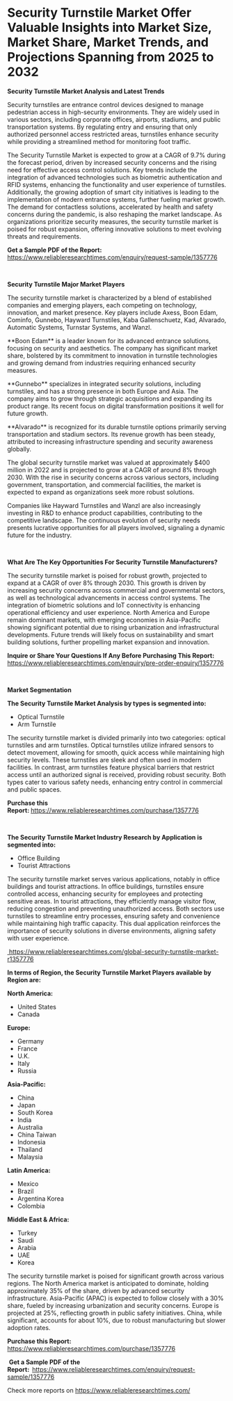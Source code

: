 <p><h1>Security Turnstile Market Offer Valuable Insights into Market Size, Market Share, Market Trends, and Projections Spanning from 2025 to 2032</h1></p><p><strong>Security Turnstile Market Analysis and Latest Trends</strong></p>
<p><p>Security turnstiles are entrance control devices designed to manage pedestrian access in high-security environments. They are widely used in various sectors, including corporate offices, airports, stadiums, and public transportation systems. By regulating entry and ensuring that only authorized personnel access restricted areas, turnstiles enhance security while providing a streamlined method for monitoring foot traffic.</p><p>The Security Turnstile Market is expected to grow at a CAGR of 9.7% during the forecast period, driven by increased security concerns and the rising need for effective access control solutions. Key trends include the integration of advanced technologies such as biometric authentication and RFID systems, enhancing the functionality and user experience of turnstiles. Additionally, the growing adoption of smart city initiatives is leading to the implementation of modern entrance systems, further fueling market growth. The demand for contactless solutions, accelerated by health and safety concerns during the pandemic, is also reshaping the market landscape. As organizations prioritize security measures, the security turnstile market is poised for robust expansion, offering innovative solutions to meet evolving threats and requirements.</p></p>
<p><strong>Get a Sample PDF of the Report:&nbsp;</strong> <a href="https://www.reliableresearchtimes.com/enquiry/request-sample/1357776?utm_campaign=3088&utm_medium=2&utm_source=Github&utm_content=ia&utm_term=08042025&utm_id=security-turnstile">https://www.reliableresearchtimes.com/enquiry/request-sample/1357776</a></p>
<p>&nbsp;</p>
<p><strong>Security Turnstile Major Market Players</strong></p>
<p><p>The security turnstile market is characterized by a blend of established companies and emerging players, each competing on technology, innovation, and market presence. Key players include Axess, Boon Edam, Cominfo, Gunnebo, Hayward Turnstiles, Kaba Gallenschuetz, Kad, Alvarado, Automatic Systems, Turnstar Systems, and Wanzl.</p><p>**Boon Edam** is a leader known for its advanced entrance solutions, focusing on security and aesthetics. The company has significant market share, bolstered by its commitment to innovation in turnstile technologies and growing demand from industries requiring enhanced security measures.</p><p>**Gunnebo** specializes in integrated security solutions, including turnstiles, and has a strong presence in both Europe and Asia. The company aims to grow through strategic acquisitions and expanding its product range. Its recent focus on digital transformation positions it well for future growth.</p><p>**Alvarado** is recognized for its durable turnstile options primarily serving transportation and stadium sectors. Its revenue growth has been steady, attributed to increasing infrastructure spending and security awareness globally.</p><p>The global security turnstile market was valued at approximately $400 million in 2022 and is projected to grow at a CAGR of around 8% through 2030. With the rise in security concerns across various sectors, including government, transportation, and commercial facilities, the market is expected to expand as organizations seek more robust solutions.</p><p>Companies like Hayward Turnstiles and Wanzl are also increasingly investing in R&D to enhance product capabilities, contributing to the competitive landscape. The continuous evolution of security needs presents lucrative opportunities for all players involved, signaling a dynamic future for the industry.</p></p>
<p>&nbsp;</p>
<p><strong>What Are The Key Opportunities For Security Turnstile Manufacturers?</strong></p>
<p><p>The security turnstile market is poised for robust growth, projected to expand at a CAGR of over 8% through 2030. This growth is driven by increasing security concerns across commercial and governmental sectors, as well as technological advancements in access control systems. The integration of biometric solutions and IoT connectivity is enhancing operational efficiency and user experience. North America and Europe remain dominant markets, with emerging economies in Asia-Pacific showing significant potential due to rising urbanization and infrastructural developments. Future trends will likely focus on sustainability and smart building solutions, further propelling market expansion and innovation.</p></p>
<p><strong>Inquire or Share Your Questions If Any Before Purchasing This Report:</strong> <a href="https://www.reliableresearchtimes.com/enquiry/pre-order-enquiry/1357776?utm_campaign=3088&utm_medium=2&utm_source=Github&utm_content=ia&utm_term=08042025&utm_id=security-turnstile">https://www.reliableresearchtimes.com/enquiry/pre-order-enquiry/1357776</a></p>
<p>&nbsp;</p>
<p><strong>Market Segmentation</strong></p>
<p><strong>The Security Turnstile Market Analysis by types is segmented into:</strong></p>
<p><ul><li>Optical Turnstile</li><li>Arm Turnstile</li></ul></p>
<p><p>The security turnstile market is divided primarily into two categories: optical turnstiles and arm turnstiles. Optical turnstiles utilize infrared sensors to detect movement, allowing for smooth, quick access while maintaining high security levels. These turnstiles are sleek and often used in modern facilities. In contrast, arm turnstiles feature physical barriers that restrict access until an authorized signal is received, providing robust security. Both types cater to various safety needs, enhancing entry control in commercial and public spaces.</p></p>
<p><strong>Purchase this Report:&nbsp;</strong><a href="https://www.reliableresearchtimes.com/purchase/1357776?utm_campaign=3088&utm_medium=2&utm_source=Github&utm_content=ia&utm_term=08042025&utm_id=security-turnstile">https://www.reliableresearchtimes.com/purchase/1357776</a></p>
<p>&nbsp;</p>
<p><strong>The Security Turnstile Market Industry Research by Application is segmented into:</strong></p>
<p><ul><li>Office Building</li><li>Tourist Attractions</li></ul></p>
<p><p>The security turnstile market serves various applications, notably in office buildings and tourist attractions. In office buildings, turnstiles ensure controlled access, enhancing security for employees and protecting sensitive areas. In tourist attractions, they efficiently manage visitor flow, reducing congestion and preventing unauthorized access. Both sectors use turnstiles to streamline entry processes, ensuring safety and convenience while maintaining high traffic capacity. This dual application reinforces the importance of security solutions in diverse environments, aligning safety with user experience.</p></p>
<p><a href="https://www.reliableresearchtimes.com/global-security-turnstile-market-r1357776?utm_campaign=3088&utm_medium=2&utm_source=Github&utm_content=ia&utm_term=08042025&utm_id=security-turnstile">&nbsp;https://www.reliableresearchtimes.com/global-security-turnstile-market-r1357776</a></p>
<p><strong>In terms of Region, the Security Turnstile Market Players available by Region are:</strong></p>
<p>
    <p> <strong> North America: </strong>
        <ul>
            <li>United States</li>
            <li>Canada</li>
        </ul>
        </p> 
    <p> <strong> Europe: </strong>
        <ul>
            <li>Germany</li>
            <li>France</li>
            <li>U.K.</li>
            <li>Italy</li>
            <li>Russia</li>
        </ul>
        </p> 
    <p> <strong> Asia-Pacific: </strong>
        <ul>
            <li>China</li>
            <li>Japan</li>
            <li>South Korea</li>
            <li>India</li>
            <li>Australia</li>
            <li>China Taiwan</li>
            <li>Indonesia</li>
            <li>Thailand</li>
            <li>Malaysia</li>
        </ul>
        </p> 
    <p> <strong> Latin America: </strong>
        <ul>
            <li>Mexico</li>
            <li>Brazil</li>
            <li>Argentina Korea</li>
            <li>Colombia</li>
        </ul>
        </p> 
    <p> <strong> Middle East & Africa: </strong>
        <ul>
            <li>Turkey</li>
            <li>Saudi</li>
            <li>Arabia</li>
            <li>UAE</li>
            <li>Korea</li>
        </ul>
    </p>
    </p>
<p><p>The security turnstile market is poised for significant growth across various regions. The North America market is anticipated to dominate, holding approximately 35% of the share, driven by advanced security infrastructure. Asia-Pacific (APAC) is expected to follow closely with a 30% share, fueled by increasing urbanization and security concerns. Europe is projected at 25%, reflecting growth in public safety initiatives. China, while significant, accounts for about 10%, due to robust manufacturing but slower adoption rates.</p></p>
<p><strong>Purchase this Report: </strong><a href="https://www.reliableresearchtimes.com/purchase/1357776?utm_campaign=3088&utm_medium=2&utm_source=Github&utm_content=ia&utm_term=08042025&utm_id=security-turnstile">https://www.reliableresearchtimes.com/purchase/1357776</a></p>
<p>&nbsp;<strong>Get a Sample PDF of the Report:&nbsp;&nbsp;</strong><a href="https://www.reliableresearchtimes.com/enquiry/request-sample/1357776?utm_campaign=3088&utm_medium=2&utm_source=Github&utm_content=ia&utm_term=08042025&utm_id=security-turnstile">https://www.reliableresearchtimes.com/enquiry/request-sample/1357776</a></p>
<p><strong></strong></p>
<p>Check more reports on <a href="https://www.reliableresearchtimes.com/?utm_campaign=3088&utm_medium=2&utm_source=Github&utm_content=ia&utm_term=08042025&utm_id=security-turnstile">https://www.reliableresearchtimes.com/</a></p>